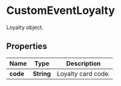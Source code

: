 

# CustomEventLoyalty

Loyalty object.

## Properties

| Name | Type | Description |
|------------ | ------------- | ------------- |
|**code** | **String** | Loyalty card code. |



